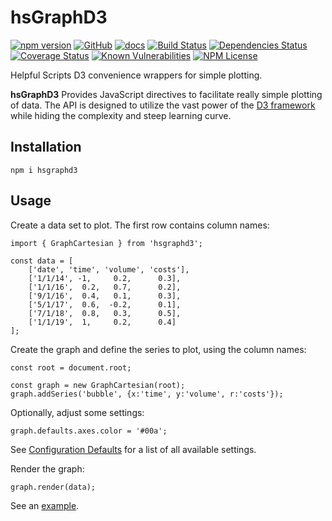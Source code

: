 hsGraphD3
========
[![npm version](https://badge.fury.io/js/hsgraphd3.svg)](https://badge.fury.io/js/hsgraphd3)
[![GitHub](https://img.shields.io/badge/GitHub-hsGraphD3-blue.svg)](https://github.com/helpfulscripts/hsgraphd3)
[![docs](https://img.shields.io/badge/hsDocs-hsGraphD3-blue.svg)](https://helpfulscripts.github.io/hsGraphD3/#!/api/hsGraphD3/0)
[![Build Status](https://travis-ci.org/HelpfulScripts/hsGraphD3.svg?branch=master)](https://travis-ci.org/HelpfulScripts/hsGraphD3)
[![Dependencies Status](https://david-dm.org/helpfulscripts/hsgraphd3.svg)](https://david-dm.org/helpfulscripts/hsgraphd3)
[![Coverage Status](https://coveralls.io/repos/github/HelpfulScripts/hsGraphD3/badge.svg?branch=master)](https://coveralls.io/github/HelpfulScripts/hsGraphD3?branch=master)
[![Known Vulnerabilities](https://snyk.io/test/github/HelpfulScripts/hsGraphD3/badge.svg?targetFile=package.json)](https://snyk.io/test/github/HelpfulScripts/hsGraphD3?targetFile=package.json)
[![NPM License](https://img.shields.io/badge/license-MIT-brightgreen.svg)](https://www.npmjs.com/package/hsgraphd3)

Helpful Scripts D3 convenience wrappers for simple plotting.

**hsGraphD3** Provides JavaScript directives to facilitate really simple plotting of data. The API is designed to utilize the vast power of the [D3 framework](d3js.org) while hiding the complexity and steep learning curve.

## Installation
`npm i hsgraphd3`

## Usage
Create a data set to plot. The first row contains column names: 
```
import { GraphCartesian } from 'hsgraphd3';

const data = [
    ['date', 'time', 'volume', 'costs'], 
    ['1/1/14', -1,     0.2,      0.3], 
    ['1/1/16',  0.2,   0.7,      0.2], 
    ['9/1/16',  0.4,   0.1,      0.3],
    ['5/1/17',  0.6,  -0.2,      0.1], 
    ['7/1/18',  0.8,   0.3,      0.5], 
    ['1/1/19',  1,     0.2,      0.4]
];
```

Create the graph and define the series to plot, using the column names:
```
const root = document.root;

const graph = new GraphCartesian(root);
graph.addSeries('bubble', {x:'time', y:'volume', r:'costs'});
```

Optionally, adjust some settings:
```
graph.defaults.axes.color = '#00a';
```
See [Configuration Defaults](https://helpfulscripts.github.io/hsGraphD3/#!/api/hsGraphD3/hsGraphD3.Settings) for a list of all available settings.

Render the graph:
```
graph.render(data);
```

See an [example](https://helpfulscripts.github.io/hsGraphD3/#!/api/hsGraphD3/0).
